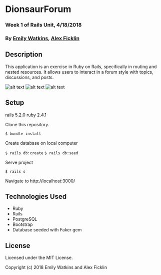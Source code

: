 # DionsaurForum

### Week 1 of Rails Unit, 4/18/2018

### By [Emily Watkins](https://github.com/emilywatkins), [Alex Ficklin](https://github.com/AlexFicklin)

## Description

This application is an exercise in Ruby on Rails, specifically in routing and nested resources. It allows users to interact in a forum style with topics, discussions, and posts.

![alt text](https://i.imgur.com/EVGIpy0.jpg)
![alt text](https://i.imgur.com/bsFdAlq.jpg)
![alt text](https://i.imgur.com/G5y7jtx.jpg)

## Setup

rails 5.2.0
ruby 2.4.1

Clone this repository.

`$ bundle install`

Create database on local computer

`$ rails db:create`
`$ rails db:seed`

Serve project

`$ rails s`

Navigate to http://localhost:3000/

## Technologies Used

* Ruby
* Rails
* PostgreSQL
* Bootstrap
* Database seeded with Faker gem

## License

Licensed under the MIT License.

Copyright (c) 2018 Emily Watkins and Alex Ficklin
